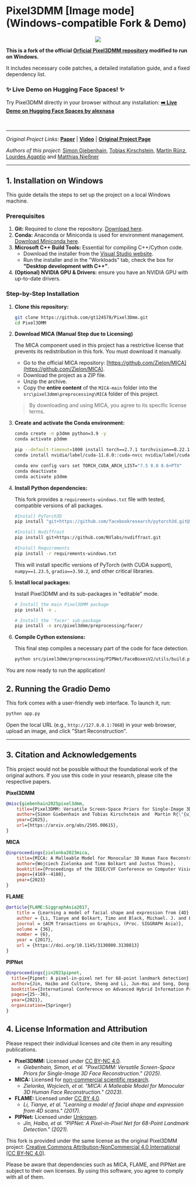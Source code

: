 # Pixel3DMM [Image mode] (Windows-compatible Fork & Demo)

<div style="text-align: center">
<img src="media/banner.gif" />
</div>

**This is a fork of the official [Orficial Pixel3DMM repository]((https://simongiebenhain.github.io/pixel3dmm/)) modified to run on Windows.**

It includes necessary code patches, a detailed installation guide, and a fixed dependency list.

### ✨ Live Demo on Hugging Face Spaces! ✨

Try Pixel3DMM directly in your browser without any installation:
**[➡️ Live Demo on Hugging Face Spaces by alexnasa](https://huggingface.co/spaces/alexnasa/pixel3dmm)**

<br>

---

*Original Project Links:*
[**Paper**](https://arxiv.org/abs/2505.00615) | [**Video**](https://www.youtube.com/watch?v=BwxwEXJwUDc) | [**Original Project Page**](https://simongiebenhain.github.io/pixel3dmm/)

*Authors of this project:*
[Simon Giebenhain](https://simongiebenhain.github.io/), 
[Tobias Kirschstein](https://niessnerlab.org/members/tobias_kirschstein/profile.html), 
[Martin Rünz](https://www.martinruenz.de/), 
[Lourdes Agaptio](https://scholar.google.com/citations?user=IRMX4-4AAAAJ&hl=en) and 
[Matthias Nießner](https://niessnerlab.org/members/matthias_niessner/profile.html)  

---

## 1. Installation on Windows

This guide details the steps to set up the project on a local Windows machine.

### Prerequisites

1.  **Git:** Required to clone the repository. [Download here](https://git-scm.com/).
2.  **Conda:** Anaconda or Miniconda is used for environment management. [Download Miniconda here](https://docs.conda.io/en/latest/miniconda.html).
3.  **Microsoft C++ Build Tools:** Essential for compiling C++/Cython code.
    -   Download the installer from the [Visual Studio website](https://visualstudio.microsoft.com/visual-studio-build-tools/).
    -   Run the installer and in the "Workloads" tab, check the box for **"Desktop development with C++"**.
4.  **(Optional) NVIDIA GPU & Drivers:** ensure you have an NVIDIA GPU with up-to-date drivers.

### Step-by-Step Installation

1.  **Clone this repository:**
    ```bash
    git clone https://github.com/gt124578/Pixel3Dmm.git
    cd Pixel3DMM
    ```

2.  **Download MICA (Manual Step due to Licensing)**
    
    The MICA component used in this project has a restrictive license that prevents its redistribution in this fork. You must download it manually.
    -   Go to the official MICA repository: [https://github.com/Zielon/MICA](https://github.com/Zielon/MICA).
    -   Download the project as a ZIP file.
    -   Unzip the archive.
    -   Copy the **entire content** of the `MICA-main` folder into the `src\pixel3dmm\preprocessing\MICA` folder of this project.
    
    > By downloading and using MICA, you agree to its specific license terms.

3.  **Create and activate the Conda environment:**
    ```bash
    conda create -n p3dmm python=3.9 -y
    conda activate p3dmm

    pip --default-timeout=1000 install torch==2.7.1 torchvision==0.22.1 torchaudio==2.7.1 --index-url https://download.pytorch.org/whl/cu118
    conda install nvidia/label/cuda-11.8.0::cuda-nvcc nvidia/label/cuda-11.8.0::cuda-cccl nvidia/label/cuda-11.8.0::cuda-cudart nvidia/label/cuda-11.8.0::cuda-cudart-dev nvidia/label/cuda-11.8.0::libcusparse nvidia/label/cuda-11.8.0::libcusparse-dev nvidia/label/cuda-11.8.0::libcublas nvidia/label/cuda-11.8.0::libcublas-dev nvidia/label/cuda-11.8.0::libcurand nvidia/label/cuda-11.8.0::libcurand-dev nvidia/label/cuda-11.8.0::libcusolver nvidia/label/cuda-11.8.0::libcusolver-dev
    ```

    ```bash
    conda env config vars set TORCH_CUDA_ARCH_LIST="7.5 8.0 8.6+PTX"
    conda deactivate 
    conda activate p3dmm
    ```

4.  **Install Python dependencies:**
    
    This fork provides a `requirements-windows.txt` file with tested, compatible versions of all packages.
    ```bash
    #Install PyTorch3D
    pip install "git+https://github.com/facebookresearch/pytorch3d.git@stable"
    
    #Install Nvdiffrast
    pip install git+https://github.com/NVlabs/nvdiffrast.git
    
    #Install Requirements 
    pip install -r requirements-windows.txt
    ```
    This will install specific versions of PyTorch (with CUDA support), `numpy==1.23.5`, `gradio==3.50.2`, and other critical libraries.

5.  **Install local packages:**
    
    Install Pixel3DMM and its sub-packages in "editable" mode.
    ```bash
    # Install the main Pixel3DMM package
    pip install -e .

    # Install the 'facer' sub-package
    pip install -e src/pixel3dmm/preprocessing/facer/
    ```

6.  **Compile Cython extensions:**
    
    This final step compiles a necessary part of the code for face detection.
    ```bash
    python src/pixel3dmm/preprocessing/PIPNet/FaceBoxesV2/utils/build.py build_ext --inplace
    ```

You are now ready to run the application!

## 2. Running the Gradio Demo

This fork comes with a user-friendly web interface. To launch it, run:
```bash
python app.py
```
Open the local URL (e.g., `http://127.0.0.1:7860`) in your web browser, upload an image, and click "Start Reconstruction".


---

## 3. Citation and Acknowledgements

This project would not be possible without the foundational work of the original authors. If you use this code in your research, please cite the respective papers.

**Pixel3DMM**
```bibtex
@misc{giebenhain2025pixel3dmm,
    title={Pixel3DMM: Versatile Screen-Space Priors for Single-Image 3D Face Reconstruction},
    author={Simon Giebenhain and Tobias Kirschstein and  Martin R{\"{u}}nz and Lourdes Agapito and Matthias Nie{\ss}ner},
    year={2025},
    url={https://arxiv.org/abs/2505.00615},
}
```

**MICA**
```bibtex
@inproceedings{zielonka2023mica,
    title={MICA: A Malleable Model for Monocular 3D Human Face Reconstruction},
    author={Wojciech Zielonka and Timo Bolkart and Justus Thies},
    booktitle={Proceedings of the IEEE/CVF Conference on Computer Vision and Pattern Recognition (CVPR)},
    pages={4169--4180},
    year={2023}
}
```

**FLAME**
```bibtex
@article{FLAME:SiggraphAsia2017,
    title = {Learning a model of facial shape and expression from {4D} scans},
    author = {Li, Tianye and Bolkart, Timo and Black, Michael. J. and Li, Hao and Romero, Javier},
    journal = {ACM Transactions on Graphics, (Proc. SIGGRAPH Asia)},
    volume = {36},
    number = {6},
    year = {2017},
    url = {https://doi.org/10.1145/3130800.3130813}
}
```

**PIPNet**
```bibtex
@inproceedings{jin2021pipnet,
  title={Pipnet: A pixel-in-pixel net for 68-point landmark detection},
  author={Jin, Haibo and Culture, Sheng and Li, Jun-Hai and Song, Dong-Gyu},
  booktitle={International Conference on Advanced Hybrid Information Processing},
  pages={25--36},
  year={2021},
  organization={Springer}
}
```



## 4. License Information and Attribution

Please respect their individual licenses and cite them in any resulting publications.

-   **Pixel3DMM:** Licensed under [CC BY-NC 4.0](https://github.com/SimonGiebenhain/pixel3dmm/blob/master/LICENSE).
    -   *Giebenhain, Simon, et al. "Pixel3DMM: Versatile Screen-Space Priors for Single-Image 3D Face Reconstruction." (2025).*
-   **MICA:** Licensed for [non-commercial scientific research](https://github.com/Zielon/MICA/tree/master?tab=License-1-ov-file).
    -   *Zielonka, Wojciech, et al. "MICA: A Malleable Model for Monocular 3D Human Face Reconstruction." (2023).*
-   **FLAME:** Licensed under [CC BY 4.0](https://flame.is.tue.mpg.de/modellicense.html).
    -   *Li, Tianye, et al. "Learning a model of facial shape and expression from 4D scans." (2017).*
-   **PIPNet:** Licensed under [Unknown](https://github.com/M-Nauta/PIPNet).
    -   *Jin, Haibo, et al. "PIPNet: A Pixel-in-Pixel Net for 68-Point Landmark Detection." (2021).*



This fork is provided under the same license as the original Pixel3DMM project: [Creative Commons Attribution-NonCommercial 4.0 International (CC BY-NC 4.0)](https://creativecommons.org/licenses/by-nc/4.0/).

Please be aware that dependencies such as MICA, FLAME, and PIPNet are subject to their own licenses. By using this software, you agree to comply with all of them.


